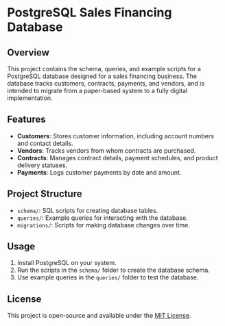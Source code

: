 # PostgreSQL Sales Financing Database

## Overview
This project contains the schema, queries, and example scripts for a PostgreSQL database designed for a sales financing business. The database tracks customers, contracts, payments, and vendors, and is intended to migrate from a paper-based system to a fully digital implementation.

## Features
- **Customers**: Stores customer information, including account numbers and contact details.
- **Vendors**: Tracks vendors from whom contracts are purchased.
- **Contracts**: Manages contract details, payment schedules, and product delivery statuses.
- **Payments**: Logs customer payments by date and amount.

## Project Structure
- `schema/`: SQL scripts for creating database tables.
- `queries/`: Example queries for interacting with the database.
- `migrations/`: Scripts for making database changes over time.

## Usage
1. Install PostgreSQL on your system.
2. Run the scripts in the `schema/` folder to create the database schema.
3. Use example queries in the `queries/` folder to test the database.

## License
This project is open-source and available under the [MIT License](LICENSE).

